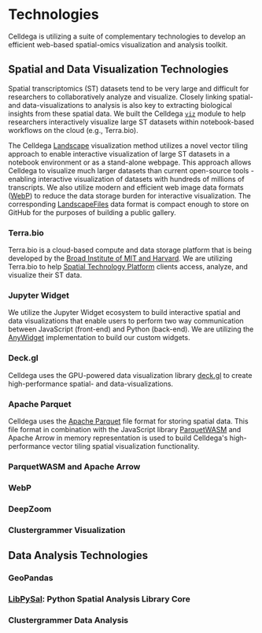 # Technologies
Celldega is utilizing a suite of complementary technologies to develop an efficient web-based spatial-omics visualization and analysis toolkit.

## Spatial and Data Visualization Technologies
Spatial transcriptomics (ST) datasets tend to be very large and difficult for researchers to collaboratively analyze and visualize. Closely linking spatial- and data-visualizations to analysis is also key to extracting biological insights from these spatial data. We built the Celldega [`viz`](../python/viz/) module to help researchers interactively visualize large ST datasets within notebook-based workflows on the cloud (e.g., Terra.bio).

The Celldega [Landscape](../gallery) visualization method utilizes a novel vector tiling approach to enable interactive visualization of large ST datasets in a notebook environment or as a stand-alone webpage. This approach allows Celldega to visualize much larger datasets than current open-source tools - enabling interactive visualization of datasets with hundreds of millions of transcripts. We also utilize modern and efficient web image data formats ([WebP](#webp)) to reduce the data storage burden for interactive visualization. The corresponding [LandscapeFiles](../overview/file_formats.md) data format is compact enough to store on GitHub for the purposes of building a public gallery.

### Terra.bio
Terra.bio is a cloud-based compute and data storage platform that is being developed by the <a href='https://www.broadinstitute.org/spatial-technology-platform' target='_blank'>Broad Institute of MIT and Harvard</a>. We are utilizing Terra.bio to help <a href='https://www.broadinstitute.org/spatial-technology-platform' target='_blank'>Spatial Technology Platform</a> clients access, analyze, and visualize their ST data.

### Jupyter Widget
We utilize the Jupyter Widget ecosystem to build interactive spatial and data visualizations that enable users to perform two way communication between JavaScript (front-end) and Python (back-end). We are utilizing the <a href='https://anywidget.dev/' target='_blank'>AnyWidget</a> implementation to build our custom widgets.

### Deck.gl
Celldega uses the GPU-powered data visualization library <a href='https://deck.gl/' target='_blank'>deck.gl</a> to create high-performance spatial- and data-visualizations.

### Apache Parquet
Celldega uses the <a href='https://parquet.apache.org/' target='_blank'>Apache Parquet</a> file format for storing spatial data. This file format in combination with the JavaScript library [ParquetWASM](#parquetwasm-and-apache-arrow) and Apache Arrow in memory representation is used to build Celldega's high-performance vector tiling spatial visualization functionality.

### ParquetWASM and Apache Arrow

### WebP

### DeepZoom

### Clustergrammer Visualization

## Data Analysis Technologies

### GeoPandas

### <a href='https://pysal.org/libpysal/' target='_blank'>LibPySal</a>: Python Spatial Analysis Library Core

### Clustergrammer Data Analysis
